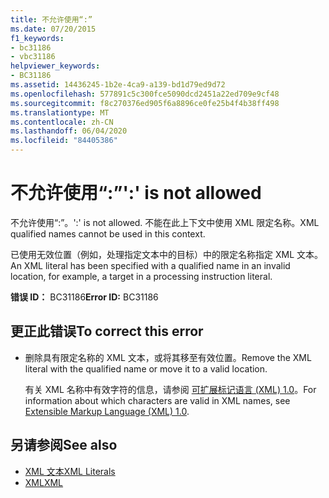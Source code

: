 ```yaml
---
title: 不允许使用“:”
ms.date: 07/20/2015
f1_keywords:
- bc31186
- vbc31186
helpviewer_keywords:
- BC31186
ms.assetid: 14436245-1b2e-4ca9-a139-bd1d79ed9d72
ms.openlocfilehash: 577891c5c300fce5090dcd2451a22ed709e9cf48
ms.sourcegitcommit: f8c270376ed905f6a8896ce0fe25b4f4b38ff498
ms.translationtype: MT
ms.contentlocale: zh-CN
ms.lasthandoff: 06/04/2020
ms.locfileid: "84405386"
---
```

# <a name="-is-not-allowed"></a><span data-ttu-id="24b9a-102">不允许使用“:”</span><span class="sxs-lookup"><span data-stu-id="24b9a-102">':' is not allowed</span></span>
<span data-ttu-id="24b9a-103">不允许使用“:”。</span><span class="sxs-lookup"><span data-stu-id="24b9a-103">':' is not allowed.</span></span> <span data-ttu-id="24b9a-104">不能在此上下文中使用 XML 限定名称。</span><span class="sxs-lookup"><span data-stu-id="24b9a-104">XML qualified names cannot be used in this context.</span></span>  
  
 <span data-ttu-id="24b9a-105">已使用无效位置（例如，处理指定文本中的目标）中的限定名称指定 XML 文本。</span><span class="sxs-lookup"><span data-stu-id="24b9a-105">An XML literal has been specified with a qualified name in an invalid location, for example, a target in a processing instruction literal.</span></span>  
  
 <span data-ttu-id="24b9a-106">**错误 ID：** BC31186</span><span class="sxs-lookup"><span data-stu-id="24b9a-106">**Error ID:** BC31186</span></span>  
  
## <a name="to-correct-this-error"></a><span data-ttu-id="24b9a-107">更正此错误</span><span class="sxs-lookup"><span data-stu-id="24b9a-107">To correct this error</span></span>  
  
- <span data-ttu-id="24b9a-108">删除具有限定名称的 XML 文本，或将其移至有效位置。</span><span class="sxs-lookup"><span data-stu-id="24b9a-108">Remove the XML literal with the qualified name or move it to a valid location.</span></span>  
  
     <span data-ttu-id="24b9a-109">有关 XML 名称中有效字符的信息，请参阅 [可扩展标记语言 (XML) 1.0](https://www.w3.org/TR/xml)。</span><span class="sxs-lookup"><span data-stu-id="24b9a-109">For information about which characters are valid in XML names, see [Extensible Markup Language (XML) 1.0](https://www.w3.org/TR/xml).</span></span>  
  
## <a name="see-also"></a><span data-ttu-id="24b9a-110">另请参阅</span><span class="sxs-lookup"><span data-stu-id="24b9a-110">See also</span></span>

- [<span data-ttu-id="24b9a-111">XML 文本</span><span class="sxs-lookup"><span data-stu-id="24b9a-111">XML Literals</span></span>](../language-reference/xml-literals/index.md)
- [<span data-ttu-id="24b9a-112">XML</span><span class="sxs-lookup"><span data-stu-id="24b9a-112">XML</span></span>](../programming-guide/language-features/xml/index.md)
